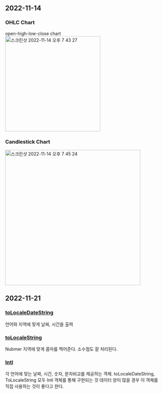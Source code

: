 ## 2022-11-14
### OHLC Chart
open-high-low-close chart  
<img width="304" alt="스크린샷 2022-11-14 오후 7 43 27" src="https://user-images.githubusercontent.com/9034302/201640365-483a9061-3ab5-4138-90a4-41605f4d8b62.png">


### Candlestick Chart
<img width="432" alt="스크린샷 2022-11-14 오후 7 45 24" src="https://user-images.githubusercontent.com/9034302/201640809-1743f2f1-21c3-40ea-8e14-044b80ed9392.png">


## 2022-11-21
### [toLocaleDateString](https://developer.mozilla.org/en-US/docs/Web/JavaScript/Reference/Global_Objects/Date/toLocaleDateString)
언어와 지역에 맞게 날짜, 시간을 출력

### [toLocaleString](https://developer.mozilla.org/ko/docs/Web/JavaScript/Reference/Global_Objects/Array/toLocaleString)
Nubmer 지역에 맞게 콤마를 찍어준다. 소수점도 잘 처리된다.

### [Intl](https://developer.mozilla.org/ko/docs/Web/JavaScript/Reference/Global_Objects/Intl)
각 언어에 맞는 날짜, 시간, 숫자, 문자비교를 제공하는 객체.
toLocaleDateString, ToLocaleString 모두 Intl 객체를 통해 구현되는 것
데이터 양이 많을 경우 이 객체를 직접 사용하는 것이 좋다고 한다.

